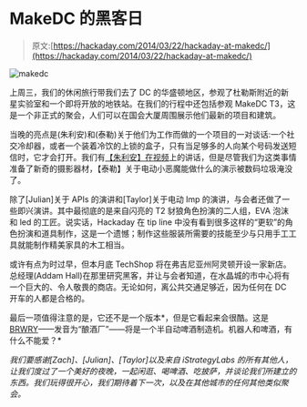 # MakeDC 的黑客日

> 原文:[https://hackaday.com/2014/03/22/hackaday-at-makedc/](https://hackaday.com/2014/03/22/hackaday-at-makedc/)

![makedc](../Images/88723386dd4e8239350dbdac9caf26a4.png)

上周三，我们的休闲旅行带我们去了 DC 的华盛顿地区，参观了杜勒斯附近的新星实验室和一个即将开放的地铁站。在我们的行程中还包括参观 MakeDC T3，这是一个非正式的聚会，人们可以在国会大厦周围展示他们最新的项目和建筑。

当晚的亮点是(朱利安)和(泰勒)关于他们为工作而做的一个项目的一对谈话:一个社交冷却器，或者一个装着冷饮的上锁的盒子，只有当足够多的人向某个号码发送短信时，它才会打开。我们有[【朱利安】在视频](http://www.youtube.com/watch?v=aBTd-atB3nE)上的讲话，但是尽管我们为这类事情准备了新奇的摄影器材，【泰勒】关于电动小恶魔能做什么的演示被数码垃圾淹没了。

除了[Julian]关于 APIs 的演讲和[Taylor]关于电动 Imp 的演讲，与会者还做了一些即兴演讲。其中最彻底的是来自闪亮的 T2 豺狼角色扮演的二人组，EVA 泡沫和 led 的工匠。说实话，Hackaday 在 tip line 中没有看到很多这样的“更软”的角色扮演和道具制作，这是一个遗憾；制作这些服装所需要的技能至少与只用手工工具就能制作精美家具的木工相当。

或许有点为时过早，但本月底 TechShop 将在弗吉尼亚州阿灵顿开设一家新店。总经理(Addam Hall)在那里研究黑客，并让与会者知道，在水晶城的市中心将有一个巨大的、令人敬畏的商店。无论如何，离公共交通足够近，因为任何在 DC 开车的人都是合格的。

最后一项值得注意的是，它还不是一个版本*，但是它看起来会很酷。这是[BRWRY](http://brwry.com/)——发音为“酿酒厂”——将是一个半自动啤酒制造机。机器人和啤酒，有什么不能爱？*

 *我们要感谢[Zach]、[Julian]、[Taylor]以及来自 iStrategyLabs 的所有其他人，让我们度过了一个美好的夜晚，一起闲逛、喝啤酒、吃披萨，并谈论我们所建立的东西。我们玩得很开心，我们期待着下一次，以及在其他城市的任何其他类似聚会。*